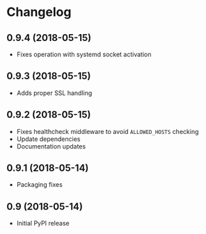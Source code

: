 # Changelog

0.9.4 (2018-05-15)
------------------

- Fixes operation with systemd socket activation


0.9.3 (2018-05-15)
------------------

- Adds proper SSL handling


0.9.2 (2018-05-15)
------------------

- Fixes healthcheck middleware to avoid `ALLOWED_HOSTS` checking
- Update dependencies
- Documentation updates


0.9.1 (2018-05-14)
------------------

- Packaging fixes


0.9 (2018-05-14)
----------------

- Initial PyPI release
